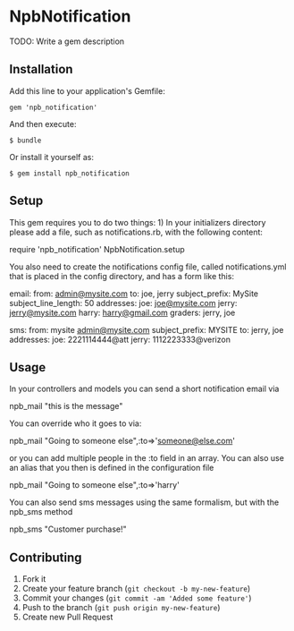 # NpbNotification

TODO: Write a gem description

## Installation

Add this line to your application's Gemfile:

    gem 'npb_notification'

And then execute:

    $ bundle

Or install it yourself as:

    $ gem install npb_notification

## Setup

This gem requires you to do two things: 1) In your initializers directory please add a file, such as notifications.rb, with the following content:

  require 'npb_notification'
  NpbNotification.setup


You also need to create the notifications config file, called notifications.yml that is placed in the config directory, and has a form like this:

  email:
    from: admin@mysite.com
    to: joe, jerry
    subject_prefix: MySite
    subject_line_length: 50
    addresses:
      joe: joe@mysite.com
      jerry: jerry@mysite.com
      harry: harry@gmail.com
      graders: jerry, joe

  sms:
    from: mysite <admin@mysite.com>
    subject_prefix: MYSITE
    to: jerry, joe
    addresses:
      joe: 2221114444@att
      jerry: 1112223333@verizon

## Usage
In your controllers and models you can send a short notification email via

  npb_mail "this is the message"

You can override who it goes to via:

  npb_mail "Going to someone else",:to=>'someone@else.com'

or you can add multiple people in the :to field in an array.  You can also use an alias that you then is defined in the configuration file 

  npb_mail "Going to someone else",:to=>'harry'

You can also send sms messages using the same formalism, but with the npb_sms method

  npb_sms "Customer purchase!"


## Contributing

1. Fork it
2. Create your feature branch (`git checkout -b my-new-feature`)
3. Commit your changes (`git commit -am 'Added some feature'`)
4. Push to the branch (`git push origin my-new-feature`)
5. Create new Pull Request
